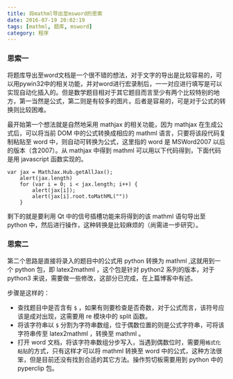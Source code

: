 ```yaml
---
title: 将mathml导出至msword的思索
date: 2016-07-19 20:02:19
tags: [mathml, 题库, msword]
category: 程序
---
```

### 思索一
将题库导出至word文档是一个很不错的想法，对于文字的导出是比较容易的，可以用pywin32中的相关功能，并对word进行宏录制后，一一对应进行填写是可以实现自动化插入的。但是数学题目相对于其它题目而言至少有两个比较特别的地方，第一当然是公式，第二则是有较多的图片。后者是容易的，可是对于公式的转换则比较困难。
<!-- more -->

最开始第一个想法就是自然地采用 mathjax 的相关功能，因为 mathjax 在生成公式后，可以将当前 DOM 中的公式转换成相应的 mathml 语言，只要将该段代码复制粘贴至 word 中，则自动可转换为公式，这里指的 word 是 MSWord2007 以后的版本（含2007）。从 mathjax 中得到 mathml 可以用以下代码得到，下面代码是用 javascript 函数实现的。
```
var jax = MathJax.Hub.getAllJax();  
    alert(jax.length)
    for (var i = 0; i < jax.length; i++) {
        alert(jax[i]);
        alert(jax[i].root.toMathML(""))                    
    }
```
剩下的就是要利用 Qt 中的信号插槽功能来将得到的该 mathml 语句导出至 python 中，然后进行操作，这种转换是比较麻烦的（尚需进一步研究）。

### 思索二
第二个思路是直接将录入的题目中的公式用 python 转换为 mathml ,这就用到一个 python 包，即 latex2mathml ，这个包是针对 python2 系列的版本，对于 python3 来说，需要做一些修改，这部分已完成，在上篇博客中有述。

步骤是这样的：
* 查找题目中是否含有 `$` ，如果有则要检查是否奇数，对于公式而言，该符号应该是成对出现，这需要用 re 模块中的 split 函数。
* 将该字符串以 `$` 分割为字符串数组，位于偶数位置的则是公式字符串，可将该字符串传至 latex2mathml ，转换至 mathml 。
* 打开 word 文档，将该字符串数组分步写入，当遇到偶数位时，需要用`格式化粘贴`的方式，只有这样才可以将 mathml 转换至 word 中的公式，这种方法很笨，但是目前还没有找到合适的其它方法。操作剪切板需要用到 python 中的 pyperclip 包。
